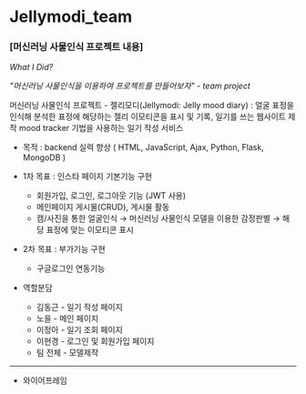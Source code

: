 # Jellymodi_team

### [머신러닝 사물인식 프로젝트 내용]

*What I Did?*

*"머신러닝 사물인식을 이용하여 프로젝트를 만들어보자" - team project*

머신러닝 사물인식 프로젝트 - 젤리모디(Jellymodi: Jelly mood diary)
: 얼굴 표정을 인식해 분석한 표정에 해당하는 젤리 이모티콘을 표시 및 기록, 일기를 쓰는 웹사이트 제작
mood tracker 기법을 사용하는 일기 작성 서비스

* 목적 : backend 실력 향상 ( HTML, JavaScript, Ajax, Python, Flask, MongoDB )
* 1차 목표 : 인스타 페이지 기본기능 구현
  * 회원가입, 로그인, 로그아웃 기능 (JWT 사용)
  * 메인페이지 게시물(CRUD), 게시물 활동
  * 캠/사진을 통한 얼굴인식 → 머신러닝 사물인식 모델을 이용한 감정판별 → 해당 표정에 맞는 이모티콘 표시
* 2차 목표 : 부가기능 구현
  * 구글로그인 연동기능

* 역할분담
  * 김동근 - 일기 작성 페이지
  * 노을 - 메인 페이지
  * 이정아 - 일기 조회 페이지
  * 이현경 - 로그인 및 회원가입 페이지
  * 팀 전체 - 모델제작

***
* 와이어프레임

